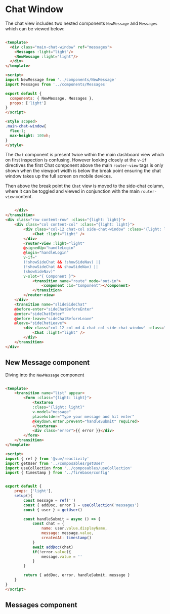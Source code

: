 # Chat Window

The chat view includes two nested components `NewMessage` and `Messages` which can be viewed below:

```html 

<template>
  <div class="main-chat-window" ref="messages">
    <Messages :light="light"/>
    <NewMessage :light="light"/>
  </div>
</template>

<script>
import NewMessage from '../components/NewMessage'
import Messages from '../components/Messages'

export default {
  components: { NewMessage, Messages },
  props: ['light']
}
</script>

<style scoped>
.main-chat-window{
  flex:1;
  max-height: 100vh;
}
</style>
```

The `Chat` component is present twice within the main dashboard view which on first inspection is confusing. However looking closely at the `v-if` directives the first Chat component above the main `router-view` tags is only shown when the viewport width is below the break point ensuring the chat window takes up the full screen on mobile devices.

Then above the break point the `Chat` view is moved to the side-chat column, where it can be toggled and viewed in conjunction with the main `router-view` content.

```html

    </div>
</transition>
<div class="row content-row" :class="{light: light}">
    <div class="col content-col" :class="{light: light}">
        <div class="col-12 chat-col side-chat-window" :class="{light: light}" v-if="showSideChat && !showSideNav">
            <Chat :light="light" />
        </div>
        <router-view :light="light" 
        @signedUp="handleLogin"
        @login="handleLogin" 
        v-if="
        (!showSideChat && !showSideNav) || 
        (!showSideChat && showSideNav) || 
        (showSideNav)" 
        v-slot="{ Component }">
            <transition name="route" mode="out-in">
                <component :is="Component"></component>
            </transition>  
        </router-view>
    </div>
    <transition name="slideSideChat"
    @before-enter="sideChatBeforeEnter"
    @enter="sideChatEnter"
    @before-leave="sideChatBeforeLeave"
    @leave="sideChatLeave">
        <div class="col-12 col-md-4 chat-col side-chat-window" :class="{light: light}" v-if="showSideChat && showSideNav">
            <Chat :light="light" />
        </div>
    </transition>
</div>
```

## New Message component

Diving into the `NewMessage` component


```html

<template>
    <transition name="list" appear>
        <form :class="{light: light}">
            <textarea
            :class="{light: light}"
            v-model="message"
            placeholder="Type your message and hit enter"
            @keydown.enter.prevent="handleSubmit" required>
            </textarea>
            <div class="error">{{ error }}</div>
        </form>
    </transition>
</template>

<script>
import { ref } from '@vue/reactivity'
import getUser from '../composables/getUser'
import useCollection from '../composables/useCollection'
import { timestamp } from '../firebase/config'


export default {
    props: ['light'],
    setup(){
        const message = ref('')
        const { addDoc, error } = useCollection('messages')
        const { user } = getUser()

        const handleSubmit = async () => {
            const chat = {
                name: user.value.displayName,
                message: message.value,
                createdAt: timestamp()
            }
            await addDoc(chat)
            if(!error.value){
                message.value = ''
            }
        }

        return { addDoc, error, handleSubmit, message }
    }
}
</script>
```

## Messages component